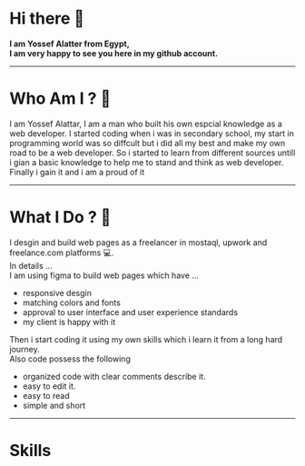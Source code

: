 # Hi there 👋
**I am Yossef Alatter from Egypt,                                                                                                                                               
I am very happy to see you here in my github account.**



---
# Who Am I ? 🤔

I am Yossef Alattar, I am a man who built his own espcial knowledge as a web developer. I started coding when i was in secondary school, my start in programming world was so diffcult but i did all my best and make my own road to be a web developer. So  i started to learn from different sources untill i gian a basic knowledge to help me to stand and think as web developer. Finally i  gain it and i am a proud of it 

---
# What I Do ? 🔨

I desgin and build web pages as a freelancer in mostaql, upwork and freelance.com platforms 💻.                                                                                   
In details ...                                                                                                                                                                     
I am using figma to build web pages which have ...
  - responsive desgin 
  - matching colors and fonts
  - approval to user interface and user experience standards
  - my client is happy with it

Then i start coding it using my own skills which i learn it from a long hard journey.                                                                                               
Also code possess the following
  - organized code with clear comments describe it.
  - easy to edit it.
  - easy to read 
  - simple and short

---
# Skills

  

